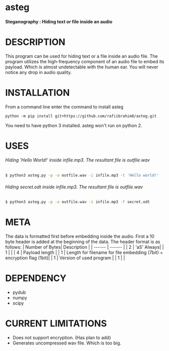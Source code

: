 # asteg
#### Steganography : Hiding text or file inside an audio

# DESCRIPTION
This program can be used for hiding text or a file inside an audio file. The program utilizes the high-frequency component of an audio file to embed its payload. Which is almost undetectable with the human ear. You will never notice any drop in audio quality.
# INSTALLATION
From a command line enter the command to install asteg
```
python -m pip install git+https://github.com/rafiibrahim8/asteg.git
```
You need to have python 3 installed. asteg won't run on python 2.
# USES
###### Hiding 'Hello World!' inside infile.mp3. The resultant file is outfile.wav
#### 
```sh
$ python3 asteg.py -p -o outfile.wav -i infile.mp3 -t 'Hello world!'
```
###### Hiding secret.odt inside infile.mp3. The resultant file is outfile.wav
#### 
```sh
$ python3 asteg.py -p -o outfile.wav -i infile.mp3 -f secret.odt
```

# META
The data is formatted first before embedding inside the audio. First a 10 byte header is added at the beginning of the data. The header format is as follows:
| Number of Bytes| Description |
| ------ | ------ |
| 2 | 'aS' Always|
| 1 | <Reserved> |
| 4 | Payload length |
| 1 | Length for filename for file embedding (7bit) + encryption flag (1bit)|
| 1 | Version of used program |
| 1 | <Reserved> |

# DEPENDENCY
  - pydub
  - numpy
  - scipy

# CURRENT LIMITATIONS

  - Does not support encryption. (Has plan to add)
  - Generates uncompressed wav file. Which is too big.


